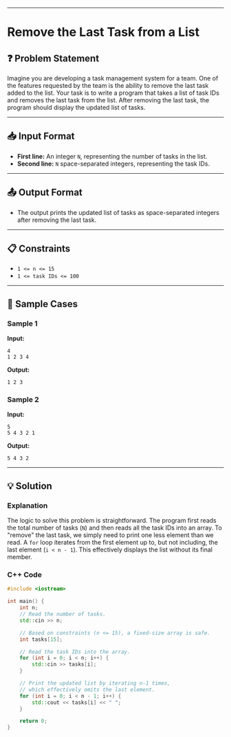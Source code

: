 _____

# Remove the Last Task from a List

## ❓ Problem Statement

Imagine you are developing a task management system for a team. One of the features requested by the team is the ability to remove the last task added to the list. Your task is to write a program that takes a list of task IDs and removes the last task from the list. After removing the last task, the program should display the updated list of tasks.

-----

## 📥 Input Format

  - **First line:** An integer `N`, representing the number of tasks in the list.
  - **Second line:** `N` space-separated integers, representing the task IDs.

-----

## 📤 Output Format

  - The output prints the updated list of tasks as space-separated integers after removing the last task.

-----

## 📋 Constraints

  - `1 <= n <= 15`
  - `1 <= task IDs <= 100`

-----

## 🧪 Sample Cases

### Sample 1

**Input:**

```
4
1 2 3 4
```

**Output:**

```
1 2 3 
```

### Sample 2

**Input:**

```
5
5 4 3 2 1
```

**Output:**

```
5 4 3 2 
```

-----

## 💡 Solution

### Explanation

The logic to solve this problem is straightforward. The program first reads the total number of tasks (`N`) and then reads all the task IDs into an array. To "remove" the last task, we simply need to print one less element than we read. A `for` loop iterates from the first element up to, but not including, the last element (`i < n - 1`). This effectively displays the list without its final member.

### C++ Code

```cpp
#include <iostream>

int main() {
    int n;
    // Read the number of tasks.
    std::cin >> n;

    // Based on constraints (n <= 15), a fixed-size array is safe.
    int tasks[15];

    // Read the task IDs into the array.
    for (int i = 0; i < n; i++) {
        std::cin >> tasks[i];
    }

    // Print the updated list by iterating n-1 times,
    // which effectively omits the last element.
    for (int i = 0; i < n - 1; i++) {
        std::cout << tasks[i] << " ";
    }

    return 0;
}
```
